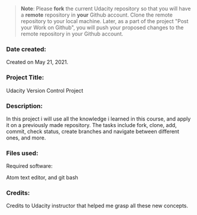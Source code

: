 >**Note**: Please **fork** the current Udacity repository so that you will have a **remote** repository in **your** Github account. Clone the remote repository to your local machine. Later, as a part of the project "Post your Work on Github", you will push your proposed changes to the remote repository in your Github account.

### Date created:
Created on May 21, 2021.

### Project Title:
Udacity Version Control Project

### Description:
In this project i will use all the knowledge i learned in this course, and apply it on a previously made repository. The tasks include fork, clone, add, commit, check status, create branches and navigate between different ones, and more.

### Files used:
Required software:

Atom text editor, and git bash

### Credits:
Credits to Udacity instructor that helped me grasp all these new concepts.
